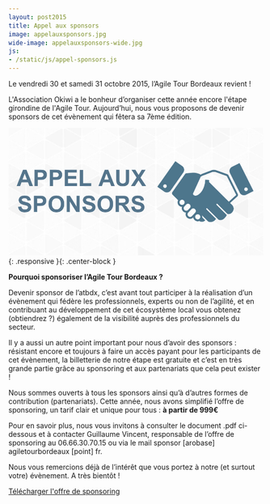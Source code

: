 ```yaml
---
layout: post2015
title: Appel aux sponsors
image: appelauxsponsors.jpg
wide-image: appelauxsponsors-wide.jpg
js:
- /static/js/appel-sponsors.js
---
```


Le vendredi 30 et samedi 31 octobre 2015, l’Agile Tour Bordeaux revient !

L'Association Okiwi a le bonheur d’organiser cette année encore l'étape girondine de l'Agile Tour. <!--more-->Aujourd’hui, nous vous proposons de devenir sponsors de cet évènement qui fêtera sa 7ème édition.

![Alt text](/static/img/blog/appelauxsponsors-wide.jpg){: .responsive }{: .center-block }

**Pourquoi sponsoriser l’Agile Tour Bordeaux ?**

Devenir sponsor de l’atbdx, c’est avant tout participer à la réalisation d’un évènement qui fédère les professionnels, experts ou non de l’agilité, et en contribuant au développement de cet écosystème local vous obtenez (obtiendrez ?) également de la visibilité auprès des professionnels du secteur.

Il y a aussi un autre point important pour nous d’avoir des sponsors : résistant encore et toujours à faire un accès payant pour les participants de cet évènement, la billetterie de notre étape est gratuite et c’est en très grande partie grâce au sponsoring et aux partenariats que cela peut exister !

Nous sommes ouverts à tous les sponsors ainsi qu’à d’autres formes de contribution (partenariats). Cette année, nous avons simplifié l’offre de sponsoring, un tarif clair et unique pour tous : **à partir de 999€**

Pour en savoir plus, nous vous invitons à consulter le document .pdf ci-dessous et à contacter Guillaume Vincent, responsable de l’offre de sponsoring au 06.66.30.70.15 ou via le mail sponsor [arobase] agiletourbordeaux [point] fr.

Nous vous remercions déjà de l’intérêt que vous portez à notre (et surtout votre) évènement. A très bientôt !

<div class="text-center margin-top">
    <a class="btn btn-theme animated flipInY visible" href="/static/OffredesponsoringAgileTour2015.pdf" data-animation-delay="100" data-animation="flipInY"><i class="fa fa-save"></i> Télécharger l'offre de sponsoring</a>
</div>
